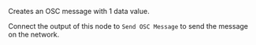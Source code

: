 Creates an OSC message with 1 data value.

Connect the output of this node to `Send OSC Message` to send the message on the network.
